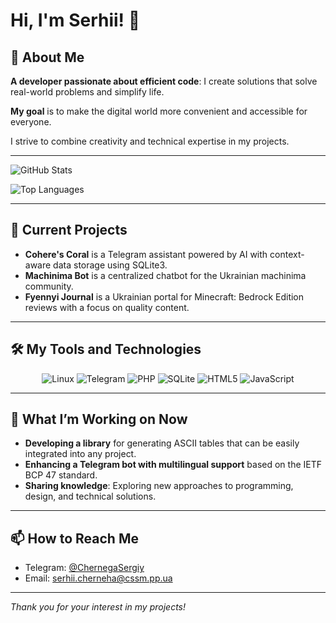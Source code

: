 # Hi, I'm Serhii! 👋

## 🔧 About Me

**A developer passionate about efficient code**: I create solutions that solve real-world problems and simplify life.

**My goal** is to make the digital world more convenient and accessible for everyone.

I strive to combine creativity and technical expertise in my projects.

---

![GitHub Stats](https://github-readme-stats.vercel.app/api?username=ChernegaSergiy&show_icons=true)

![Top Languages](https://github-readme-stats.vercel.app/api/top-langs/?username=ChernegaSergiy)

---

## 📂 Current Projects

- **Cohere's Coral** is a Telegram assistant powered by AI with context-aware data storage using SQLite3.
- **Machinima Bot** is a centralized chatbot for the Ukrainian machinima community.
- **Fyennyi Journal** is a Ukrainian portal for Minecraft: Bedrock Edition reviews with a focus on quality content.

---

## 🛠️ My Tools and Technologies

<div align="center">
  <img src="https://img.shields.io/badge/Linux-black?style=for-the-badge&logo=linux&logoColor=white" alt="Linux" />
  <img src="https://img.shields.io/badge/Telegram-26A5E4?style=for-the-badge&logo=telegram&logoColor=white" alt="Telegram" />
  <img src="https://img.shields.io/badge/PHP-777BB4?style=for-the-badge&logo=php&logoColor=white" alt="PHP" />
  <img src="https://img.shields.io/badge/SQLite-003B57?style=for-the-badge&logo=sqlite&logoColor=white" alt="SQLite" />
  <img src="https://img.shields.io/badge/HTML5-E34F26?style=for-the-badge&logo=html5&logoColor=white" alt="HTML5" />
  <img src="https://img.shields.io/badge/JavaScript-F7DF1E?style=for-the-badge&logo=javascript&logoColor=black" alt="JavaScript" />
</div>

---

## 🌱 What I’m Working on Now

- **Developing a library** for generating ASCII tables that can be easily integrated into any project.
- **Enhancing a Telegram bot with multilingual support** based on the IETF BCP 47 standard.
- **Sharing knowledge**: Exploring new approaches to programming, design, and technical solutions.

---

## 📫 How to Reach Me

- Telegram: [@ChernegaSergiy](https://t.me/ChernegaSergiy)  
- Email: [serhii.cherneha@cssm.pp.ua](mailto:serhii.cherneha@cssm.pp.ua)  

---

_Thank you for your interest in my projects!_
